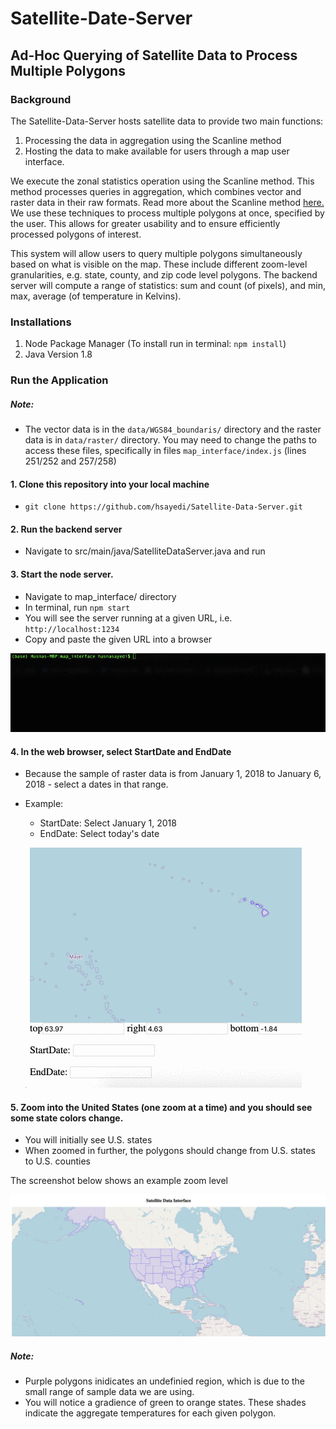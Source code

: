 # Satellite-Date-Server 
## Ad-Hoc Querying of Satellite Data to Process Multiple Polygons


### Background 

The Satellite-Data-Server hosts satellite data to provide two main functions: 
1. Processing the data in aggregation using the Scanline method 
2. Hosting the data to make available for users through a map user interface. 

We execute the zonal statistics operation using the Scanline method. This method processes queries in aggregation, which 
combines vector and raster data in their raw formats. Read more about the Scanline method [here.](https://www.cs.ucr.edu/~eldawy/publications/19_VLDB_Raptor_Demo.pdf) 
We use these techniques to process multiple polygons at once, specified by the user. This allows for greater usability and 
to ensure efficiently processed polygons of interest. 

This system will allow users to query multiple polygons simultaneously based on what is visible on the map. 
These include different zoom-level granularities, e.g. state, county, and zip code level polygons. The backend server 
will compute a range of statistics: sum and count (of pixels), and min, max, average (of temperature in Kelvins). 

### Installations

1. Node Package Manager (To install run in terminal: ```npm install```)
2. Java Version 1.8

### Run the Application

##### Note: 
  * The vector data is in the ```data/WGS84_boundaris/``` directory and the raster data is in ```data/raster/``` directory. You may
  need to change the paths to access these files, specifically in files ```map_interface/index.js``` (lines 251/252 and 257/258)

#### 1. Clone this repository into your local machine 

 * ```git clone https://github.com/hsayedi/Satellite-Data-Server.git```

#### 2. Run the backend server

  * Navigate to src/main/java/SatelliteDataServer.java and run
  
#### 3. Start the node server. 

  * Navigate to map_interface/ directory
  * In terminal, run ```npm start``` 
  * You will see the server running at a given URL, i.e. ```http://localhost:1234```
  * Copy and paste the given URL into a browser
  
  ![alt_text](img/npm_start.gif)
  
#### 4. In the web browser, select StartDate and EndDate

  * Because the sample of raster data is from January 1, 2018 to January 6, 2018 - select a dates in that range. 
  * Example:
      * StartDate: Select January 1, 2018
      * EndDate: Select today's date
      
      ![alt text](img/select_dates.gif)
      
  

#### 5. Zoom into the United States (one zoom at a time) and you should see some state colors change. 

  * You will initially see U.S. states 
  * When zoomed in further, the polygons should change from U.S. states to U.S. counties

The screenshot below shows an example zoom level 

![alt_text](img/zooms.gif)

##### Note:
  * Purple polygons inidicates an undefinied region, which is due to the small range of sample data we are using. 
  * You will notice a gradience of green to orange states. These shades indicate the aggregate temperatures for each given
  polygon. 



